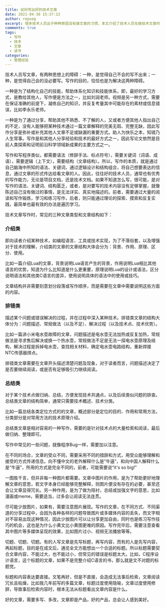 ```yaml
---
title: 如何写出好的技术文章
date: 2021-04-30 15:37:13
author: repoog
excerpt: 很多技术人员出于种种原因没有做文章的习惯，本文介绍了技术人员在做技术文章时候可以选择的几种思路或方向，以及每个方向能够开始写作的角度。
comments: true
tags:
  - 写作
  - 技术
  - 文章
  - 读书
categories:
  - 管理经验
---
```


技术人员写文章，有两种思想上的障碍：一种，是觉得自己不会的写不出来；一种，是觉得自己会的没必要写。写作的目的，恰恰也是为解决这两种障碍。

一种是为了结构化自己的技能，帮助体系化知识和技能体系，即，最好的学习方式，是教给其他人，写作便是方法之一，比如刘润老师。视频是另一种方式，需要在保证准确的前提下，凝练自己的知识，并反复考量其中可能存在的素材或信息错误，比如李永乐老师。

一种是为了通过分享，帮助其他不熟悉、不了解的人，又或者方便其他人指出自己的不足，没有人能够把某种技术通过一篇文章解释的完美无瑕、完整无缺，因此写作分享是弥补或补充其他人文章不足或缺漏的重要方式。助人为快乐之本，知错乃人生常事。写作是和其他人分享经验和技术的最好方式之一，因此写论文依然是目前人类探索和证明前沿科学领域新成果的主要方式之一。

写作和写程序类似，都需要语法（修辞手法、标点符号），需要关键词（词语、成语），需要逻辑（上下文），需要结构（文章结构）。所以，写作的本质，就是通过自己脑海中所知的语法、关键词，通过逻辑设计和结构组合，将自己想要表达的信息，通过文章的形式传达给看文章的人。因此，往往好的技术人员，通常也有优秀的写作能力，无论是项目文档，还是技术文档。如果不知道怎么写，很可能，是对写作的语法、关键词、结构匮乏，或者，是对要写的技术内容没有足够掌握，就像陈述自己没有做过的事情，是无法详实、真实地描述的。前者，需要通过大量的阅读和写作锻炼，学习和练习写作，后者，则只能通过理论的探索、摸索和反复实践，最简单也最有效的办法是遍历学习。

技术文章写作时，常见的三种文章类型和文章结构如下：

### **介绍类**

即向读者介绍某种技术，如编程语言、工具或技术实现，为了不落俗套，以及增强对于技术的理解，介绍类的文章的文章结构大体会分为：背景、作用、原理、区分、使用。

比如一篇介绍Lua的文章，背景说明Lua语言产生的背景，作用说明Lua相比其他语言的优势，知道为什么比知道是什么更重要，原理说明Lua的设计或语法，区分说明语法和其他类C语言的差异，使用说明具体的语法中的使用或技巧。

文章结构并非需要刻意划分段落或写作顺序，而是需要在文章中需要说明这些方面的内容。

### **排错类**

描述某个问题或错误解决的过程，并在过程中深入某种技术。排错类文章的结构大体分为：问题描述、常规做法（以及不足）、解决过程（以及技术点、技术优势）。

比如一篇讲小米电水壶故障的文章，问题描述是电水壶无法加热或反复加热，常规做法是寻求售后解决或换一个热水壶，常规做法不足是无法一探电水壶原理及结构，解决过程是拆掉电水壶，查找相关材料，确定电水壶电路结构，重新焊接NTC传感器焊点。

排错类文章需要在文章开头描述清楚问题及现象，对于读者而言，问题描述决定了是否要继续阅读，或是否有足够吸引力继续阅读。

### **总结类**

对于某个技术点做归纳、总结，方便发现技术共通点，以及后续类似问题的排查。总结类文章的结构简单，通常只需要技术概述、技术分类。

比如一篇总结各类定位方式的的文章，概述部分是定位的目的、作用和常用方法，分类部分是对常用方法的技术原理介绍。

总结类文章是相对容易的一种写作，需要的是针对技术点的大量检索和阅读，最后做归纳、整理即可。

写作中常见的一些问题，就像程序Bug一样，需要加以注意。

在不同的场合，文章的受众不同，需要采用不同的措辞和方式，用受众能够理解和接受的方式传递信息。向不懂中文的老外解释什么是“牛逼”，和向中国人解释什么是“牛逼”，所用的方式是完全不同的，前者，可能需要说“it's so big!”

一图胜千言，但并非每一种图片都需要。文章中图片的作用，是为了帮助更好地理解文章的意思，若文字本身已经能够完整解释，则图片便没有存在的必要，甚至还会让文章显得冗长。另一种作用，是为了做为陪衬，总结或加强文字的意思，比如漫画或meme，需要适当，过多会让阅读无法连贯。

尽可能少放图片，如果有，需要注意图片展现。写作的文章，在不同方式、不同渠道的分享过程中，会因为各种各样的问题导致图片或多媒体内容的丢失，而文字相对不容易出现这种情况，因此少放图片可以让分享更加自由，同时也是练习写作技巧的机会，这也是为什么小黄文比小黄图更难的原因。写作完毕后，需要注意查看其中图片等多媒体呈现的效果，比如图片过小、视频无法播放等等。

切题、切题、切题。有的人写文章是先写标题，再写内容，而有的人是先写内容，再起标题，目的是在成文后，通览全文方能想出一个合适的标题。所以标题需要契合文章内容，不能过大，也不能过小，但常见的错误是标题太大。比如，C程序设计语言，这个标题的文章，如果不是完整介绍C语言的书，那么就是文不对题的标题党。

标题和内容表达要直接。文笔再好，但是不直接，会造成无法事后检索，文章阅读冗长且枯燥，比如我几年前写的多篇文章，标题过度使用隐喻，文章过度使用修辞，导致事后检索内容时，根本无法从标题看出文章内容是什么。

好的文章，需要多写、多改，文章即是产品，好的产品，总会让人感到美好。